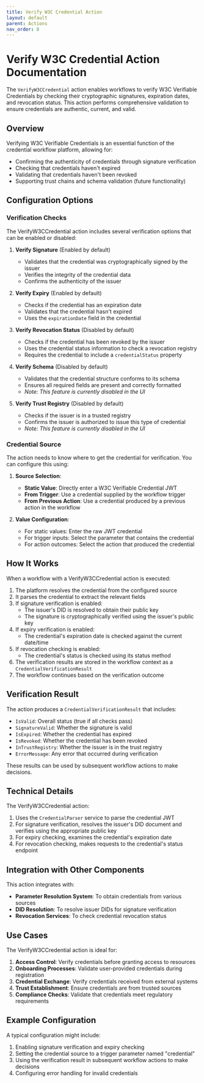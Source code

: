 ```yaml
---
title: Verify W3C Credential Action
layout: default
parent: Actions
nav_order: 8
---
```


# Verify W3C Credential Action Documentation

The `VerifyW3CCredential` action enables workflows to verify W3C Verifiable Credentials by checking their cryptographic signatures, expiration dates, and revocation status. This action performs comprehensive validation to ensure credentials are authentic, current, and valid.

## Overview

Verifying W3C Verifiable Credentials is an essential function of the credential workflow platform, allowing for:

- Confirming the authenticity of credentials through signature verification
- Checking that credentials haven't expired
- Validating that credentials haven't been revoked
- Supporting trust chains and schema validation (future functionality)

## Configuration Options

### Verification Checks

The VerifyW3CCredential action includes several verification options that can be enabled or disabled:

1. **Verify Signature** (Enabled by default)
   - Validates that the credential was cryptographically signed by the issuer
   - Verifies the integrity of the credential data
   - Confirms the authenticity of the issuer

2. **Verify Expiry** (Enabled by default)
   - Checks if the credential has an expiration date
   - Validates that the credential hasn't expired
   - Uses the `expirationDate` field in the credential

3. **Verify Revocation Status** (Disabled by default)
   - Checks if the credential has been revoked by the issuer
   - Uses the credential status information to check a revocation registry
   - Requires the credential to include a `credentialStatus` property

4. **Verify Schema** (Disabled by default)
   - Validates that the credential structure conforms to its schema
   - Ensures all required fields are present and correctly formatted
   - *Note: This feature is currently disabled in the UI*

5. **Verify Trust Registry** (Disabled by default)
   - Checks if the issuer is in a trusted registry
   - Confirms the issuer is authorized to issue this type of credential
   - *Note: This feature is currently disabled in the UI*

### Credential Source

The action needs to know where to get the credential for verification. You can configure this using:

1. **Source Selection**:
   - **Static Value**: Directly enter a W3C Verifiable Credential JWT
   - **From Trigger**: Use a credential supplied by the workflow trigger
   - **From Previous Action**: Use a credential produced by a previous action in the workflow

2. **Value Configuration**:
   - For static values: Enter the raw JWT credential
   - For trigger inputs: Select the parameter that contains the credential
   - For action outcomes: Select the action that produced the credential

## How It Works

When a workflow with a VerifyW3CCredential action is executed:

1. The platform resolves the credential from the configured source
2. It parses the credential to extract the relevant fields
3. If signature verification is enabled:
   - The issuer's DID is resolved to obtain their public key
   - The signature is cryptographically verified using the issuer's public key
4. If expiry verification is enabled:
   - The credential's expiration date is checked against the current date/time
5. If revocation checking is enabled:
   - The credential's status is checked using its status method
6. The verification results are stored in the workflow context as a `CredentialVerificationResult`
7. The workflow continues based on the verification outcome

## Verification Result

The action produces a `CredentialVerificationResult` that includes:

- `IsValid`: Overall status (true if all checks pass)
- `SignatureValid`: Whether the signature is valid
- `IsExpired`: Whether the credential has expired
- `IsRevoked`: Whether the credential has been revoked
- `InTrustRegistry`: Whether the issuer is in the trust registry
- `ErrorMessage`: Any error that occurred during verification

These results can be used by subsequent workflow actions to make decisions.

## Technical Details

The VerifyW3CCredential action:

1. Uses the `CredentialParser` service to parse the credential JWT
2. For signature verification, resolves the issuer's DID document and verifies using the appropriate public key
3. For expiry checking, examines the credential's expiration date
4. For revocation checking, makes requests to the credential's status endpoint

## Integration with Other Components

This action integrates with:

- **Parameter Resolution System**: To obtain credentials from various sources
- **DID Resolution**: To resolve issuer DIDs for signature verification
- **Revocation Services**: To check credential revocation status

## Use Cases

The VerifyW3CCredential action is ideal for:

1. **Access Control**: Verify credentials before granting access to resources
2. **Onboarding Processes**: Validate user-provided credentials during registration
3. **Credential Exchange**: Verify credentials received from external systems
4. **Trust Establishment**: Ensure credentials are from trusted sources
5. **Compliance Checks**: Validate that credentials meet regulatory requirements

## Example Configuration

A typical configuration might include:

1. Enabling signature verification and expiry checking
2. Setting the credential source to a trigger parameter named "credential"
3. Using the verification result in subsequent workflow actions to make decisions
4. Configuring error handling for invalid credentials
